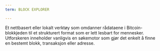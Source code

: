 ```yaml
---
term: BLOCK EXPLORER

---
```

Et nettbasert eller lokalt verktøy som omdanner rådataene i Bitcoin-blokkjeden til et strukturert format som er lett lesbart for mennesker. Utforskeren inneholder vanligvis en søkemotor som gjør det enkelt å finne en bestemt blokk, transaksjon eller adresse.